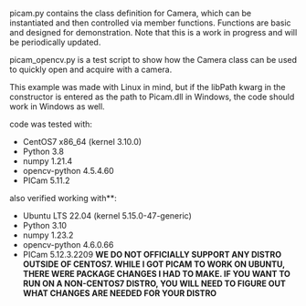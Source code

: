 picam.py contains the class definition for Camera, which can be instantiated and then controlled via member functions. Functions are basic and designed for demonstration. Note that this is a work in progress and will be periodically updated.

picam_opencv.py is a test script to show how the Camera class can be used to quickly open and acquire with a camera.

This example was made with Linux in mind, but if the libPath kwarg in the constructor is entered as the path to Picam.dll in Windows, the code should work in Windows as well.

code was tested with:
- CentOS7 x86_64 (kernel 3.10.0)
- Python 3.8
- numpy 1.21.4
- opencv-python 4.5.4.60
- PICam 5.11.2

also verified working with**:
- Ubuntu LTS 22.04 (kernel 5.15.0-47-generic)
- Python 3.10
- numpy 1.23.2
- opencv-python 4.6.0.66
- PICam 5.12.3.2209
**WE DO NOT OFFICIALLY SUPPORT ANY DISTRO OUTSIDE OF CENTOS7.
WHILE I GOT PICAM TO WORK ON UBUNTU, THERE WERE PACKAGE CHANGES
I HAD TO MAKE. IF YOU WANT TO RUN ON A NON-CENTOS7 DISTRO, YOU
WILL NEED TO FIGURE OUT WHAT CHANGES ARE NEEDED FOR YOUR DISTRO**
